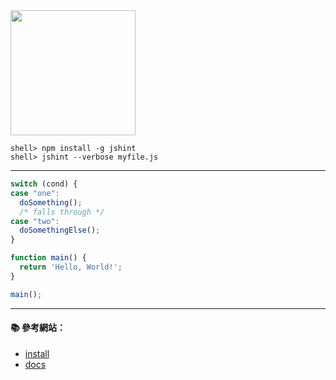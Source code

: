 
<img src="http://jshint.com/res/jshint-dark.png" width="200">

```console 
shell> npm install -g jshint
shell> jshint --verbose myfile.js
```

---

```js
switch (cond) {
case "one":
  doSomething();
  /* falls through */
case "two":
  doSomethingElse();
}
```

```js
function main() {
  return 'Hello, World!';
}

main();
```

---

#### :books: 參考網站：
- [install](http://jshint.com/install/)
- [docs](http://jshint.com/docs/)

